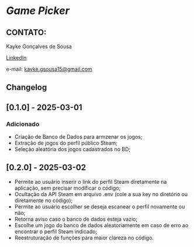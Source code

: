 # *Game Picker*
## CONTATO:
Kayke Gonçalves de Sousa

[LinkedIn](www.linkedin.com/in/kayke-sousa/)

e-mail: kayke.gsousa15@gmail.com

## Changelog

## [0.1.0] - 2025-03-01
### Adicionado
- Criação de Banco de Dados para armzenar os jogos;
- Extração de jogos do perfil público Steam;
- Seleção aleatória dos jogos cadastrados no BD;

## [0.2.0] - 2025-03-02
- Permite ao usuário inserir o link do perfil Steam diretamente na aplicação, sem precisar modificar o código;
- Ocultação da API Steam em arquivo .env (cole a sua key no diretório ou diretamente no código);
- Permite ao usuário escolher se deseja escanear o perfil novamente ou não;
- Retorna aviso caso o banco de dados esteja vazio;
- Escolhe um jogo do banco de dados aleatoriamente em caso de erro ao encontrar o perfil Steam indicado;
- Reestruturação de funções para maior clareza no código.



